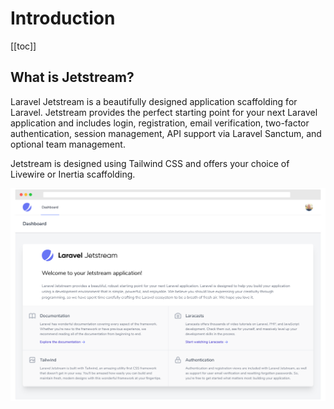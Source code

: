 # Introduction

[[toc]]

## What is Jetstream?

Laravel Jetstream is a beautifully designed application scaffolding for Laravel. Jetstream provides the perfect starting point for your next Laravel application and includes login, registration, email verification, two-factor authentication, session management, API support via Laravel Sanctum, and optional team management.

Jetstream is designed using Tailwind CSS and offers your choice of Livewire or Inertia scaffolding.

![Screenshot of Laravel Jetstream](/assets/img/screenshot.png)
